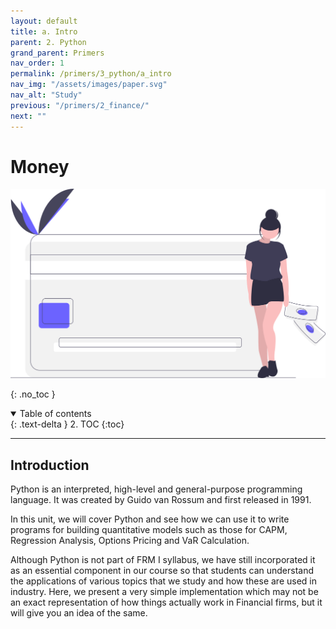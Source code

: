 ```yaml
---
layout: default
title: a. Intro
parent: 2. Python
grand_parent: Primers
nav_order: 1
permalink: /primers/3_python/a_intro
nav_img: "/assets/images/paper.svg"
nav_alt: "Study"
previous: "/primers/2_finance/"
next: ""
---
```


# Money

![Finance](/assets/images/primers/finance.svg)

{: .no_toc }

<details open markdown="block">
  <summary>
    Table of contents
  </summary>
  {: .text-delta }
2. TOC
{:toc}
</details>

---

<div class="theory" markdown="1">

## Introduction

Python is an interpreted, high-level and general-purpose programming language. It was created by Guido van Rossum and first released in 1991.

In this unit, we will cover Python and see how we can use it to write programs for building quantitative models such as those for CAPM, Regression Analysis, Options Pricing and VaR Calculation. 

Although Python is not part of FRM I syllabus, we have still incorporated it as an essential component in our course so that students can understand the applications of various topics that we study and how these are used in industry. Here, we present a very simple implementation which may not be an exact representation of how things actually work in Financial firms, but it will give you an idea of the same.

</div>